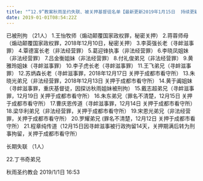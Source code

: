 ```yaml
---
title: "“12.9”教案秋雨圣约失联、被关押基督徒名单【最新更新2019年1月15日  持续更新】(9)"
date: 2019-01-01T08:54:22Z
---
```


已被刑拘 （21人）
1.王怡牧师（煽动颠覆国家政权罪，秘密关押）
2.蒋蓉师母（煽动颠覆国家政权罪，2018年12月10日，秘密关押）
3.李英强长老（寻衅滋事罪）
4.覃德富长老（非法经营罪）
5.葛迎锋执事（非法经营罪）
6.李晓凤姐妹（非法经营罪）
7.吕金衡姐妹（非法经营罪）
8.付礼俊弟兄（非法经营罪）
9.黄雅玲姐妹（寻衅滋事罪）
10.李子虎长老（寻衅滋事罪）
11.王飞弟兄（寻衅滋事罪）
12.苏炳森长老（寻衅滋事罪，2018年12月17日 关押于成都市看守所）
13.朱晓光弟兄（非法经营罪，2018年12月13日 关押于成都市看守所）
14.黄于阗姐妹（寻衅滋事罪，重庆基督徒，因探访秋雨姐妹被刑拘）
15.戴志超弟兄（寻衅滋事罪，12月19日 关押于成都市看守所）
16.朱东弟兄（罪名不清楚，12月15日 关押于成都市看守所）
17.曹庆恩传道（寻衅滋事罪，12月14日 关押于成都市看守所）
18.梁华利弟兄（非法经营罪，关押于成都市看守所）
19.宋恩光弟兄（非法经营罪，关押于成都市看守所）
20.罗耀弟兄 (罪名不清楚，12月12日 关押于成都市看守所）
21.程章纯传道（12月15日因寻衅滋事被行政拘留14天，关押期满后转为刑事拘留，关押于成都市看守所）


长期失联 （1人）

22.丁书奇弟兄

秋雨圣约教会
2019/1/1日 16:53